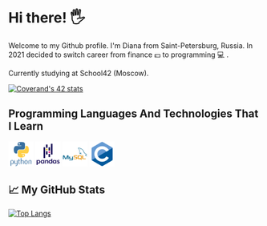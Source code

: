 # Hi there! :raised_hand_with_fingers_splayed:

Welcome to my Github profile. I'm Diana from Saint-Petersburg, Russia. In 2021 decided to switch career from finance :dollar:	 to programming :computer:	.	


Currently studying at School42 (Moscow).


[![Coverand's 42 stats](https://badge42.herokuapp.com/api/stats/coverand?privacyEmail=true)](https://github.com/DianaS96)
## Programming Languages And Technologies That I Learn

<img src="https://raw.githubusercontent.com/devicons/devicon/master/icons/python/python-original-wordmark.svg" alt="C Logo" width="50" height="50"/> <img src="https://raw.githubusercontent.com/devicons/devicon/master/icons/pandas/pandas-original-wordmark.svg" alt="C Logo" width="50" height="50"/> <img src="https://raw.githubusercontent.com/devicons/devicon/master/icons/mysql/mysql-original-wordmark.svg" alt="C Logo" width="50" height="50"/> <img src="https://raw.githubusercontent.com/devicons/devicon/master/icons/c/c-original.svg" alt="C Logo" width="50" height="50"/>

## &#x1f4c8; My GitHub Stats

[![Top Langs](https://github-readme-stats.vercel.app/api/top-langs/?username=DianaS96&hide=java,html,css&theme=radical)](https://github.com/anuraghazra/github-readme-stats)
